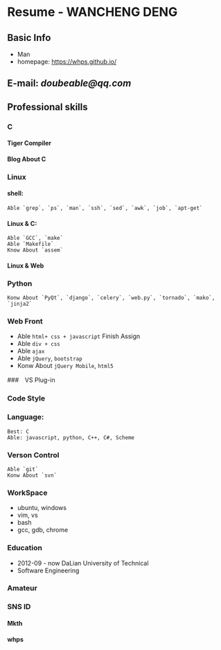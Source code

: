 # Resume - WANCHENG DENG

## Basic Info

* Man
* homepage: https://whps.github.io/

## E-mail: _doubeable@qq.com_

## Professional skills

### C
#### Tiger Compiler
#### Blog About C

### Linux
#### shell:
    Able `grep`, `ps`, `man`, `ssh`, `sed`, `awk`, `job`, `apt-get`

#### Linux & C:
    Able `GCC`, `make`
    Able `Makefile`
    Know About `assem`

#### Linux & Web

### Python
    Konw About `PyQt`, `django`, `celery`, `web.py`, `tornado`, `mako`, `jinja2`

### Web Front

* Able `html+ css + javascript` Finish Assign
* Able `div + css` 
* Able `ajax`
* Able `jQuery`, `bootstrap`
* Konw About `jQuery Mobile`, `html5`

###　VS Plug-in

### Code Style

### Language:
    Best: C
    Able: javascript, python, C++, C#, Scheme

### Verson Control
    Able `git`
    Konw About `svn`

### WorkSpace
* ubuntu, windows
* vim, vs
* bash
* gcc, gdb, chrome


### Education
* 2012-09 - now DaLian University of Technical
* Software Engineering

### Amateur



### SNS ID
#### Mkth
#### whps
